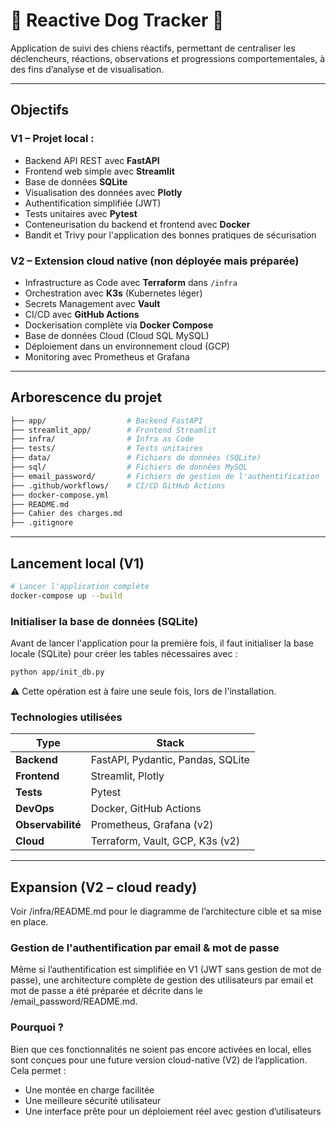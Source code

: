 # 🐾 Reactive Dog Tracker 🐾

Application de suivi des chiens réactifs, permettant de centraliser les déclencheurs, réactions, observations et progressions comportementales, à des fins d’analyse et de visualisation.

---

## Objectifs

### V1 – Projet local :
- Backend API REST avec **FastAPI**
- Frontend web simple avec **Streamlit**
- Base de données **SQLite**
- Visualisation des données avec **Plotly**
- Authentification simplifiée (JWT)
- Tests unitaires avec **Pytest**
- Conteneurisation du backend et frontend avec **Docker**
- Bandit et Trivy pour l'application des bonnes pratiques de sécurisation

### V2 – Extension cloud native (non déployée mais préparée)
- Infrastructure as Code avec **Terraform** dans `/infra`
- Orchestration avec **K3s** (Kubernetes léger)
- Secrets Management avec **Vault**
- CI/CD avec **GitHub Actions**
- Dockerisation complète via **Docker Compose**
- Base de données Cloud (Cloud SQL MySQL)
- Déploiement dans un environnement cloud (GCP)
- Monitoring avec Prometheus et Grafana

---

## Arborescence du projet

```bash
├── app/                  # Backend FastAPI
├── streamlit_app/        # Frontend Streamlit
├── infra/                # Infra as Code
├── tests/                # Tests unitaires
├── data/                 # Fichiers de données (SQLite)
├── sql/                  # Fichiers de données MySQL
├── email_password/       # Fichiers de gestion de l'authentification
├── .github/workflows/    # CI/CD GitHub Actions
├── docker-compose.yml
├── README.md
├── Cahier des charges.md
├── .gitignore
```
---

## Lancement local (V1)

```bash
# Lancer l'application complète
docker-compose up --build
```

### Initialiser la base de données (SQLite)

Avant de lancer l'application pour la première fois, il faut initialiser la base locale (SQLite) pour créer les tables nécessaires avec :
```bash
python app/init_db.py
```

⚠️ Cette opération est à faire une seule fois, lors de l'installation.

### Technologies utilisées

| **Type**          | **Stack**                                                |
|-------------------|----------------------------------------------------------|
| **Backend**       | FastAPI, Pydantic, Pandas, SQLite                        |
| **Frontend**      | Streamlit, Plotly                                        |
| **Tests**         | Pytest                                                   |
| **DevOps**        | Docker, GitHub Actions                                   |
| **Observabilité** | Prometheus, Grafana  (v2)                                |
| **Cloud**         | Terraform, Vault, GCP, K3s (v2)                          |

---

## Expansion (V2 – cloud ready)

Voir /infra/README.md pour le diagramme de l’architecture cible et sa mise en place.

### Gestion de l'authentification par email & mot de passe

Même si l’authentification est simplifiée en V1 (JWT sans gestion de mot de passe), une architecture complète de gestion des utilisateurs par email et mot de passe a été préparée et décrite dans le /email_password/README.md.

### Pourquoi ?

Bien que ces fonctionnalités ne soient pas encore activées en local, elles sont conçues pour une future version cloud-native (V2) de l’application. Cela permet :
- Une montée en charge facilitée
- Une meilleure sécurité utilisateur
- Une interface prête pour un déploiement réel avec gestion d’utilisateurs



